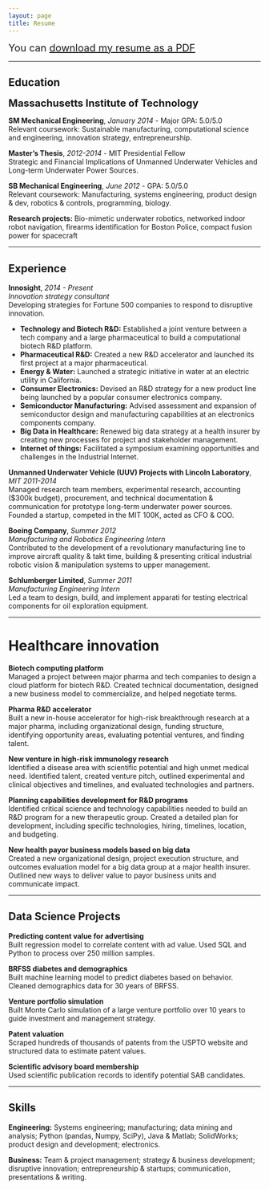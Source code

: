```yaml
---
layout: page
title: Resume
---
```


<span style="font-size:1.25rem;">You can <a href="public/Winston_Larson_Resume.pdf">download my resume as a PDF</a></span>

----

## Education

<span style="font-size:1.25rem;">**Massachusetts Institute of Technology**</span>

**SM Mechanical Engineering**, *January 2014* - Major GPA: 5.0/5.0<br>
Relevant coursework: Sustainable manufacturing, computational science and engineering, innovation strategy, entrepreneurship.

**Master’s Thesis**, *2012-2014* - MIT Presidential Fellow<br>
Strategic and Financial Implications of Unmanned Underwater Vehicles and Long-term Underwater Power Sources.

**SB Mechanical Engineering**, *June 2012* - GPA: 5.0/5.0<br>
Relevant coursework: Manufacturing, systems engineering, product design & dev, robotics & controls, programming, biology.

**Research projects:** Bio-mimetic underwater robotics, networked indoor robot navigation, firearms identification for Boston Police, compact fusion power for spacecraft

----

## Experience

**Innosight**, *2014 - Present*<br>
*Innovation strategy consultant*<br>
Developing strategies for Fortune 500 companies to respond to disruptive innovation.

* **Technology and Biotech R&D:** Established a joint venture between a tech company and a large pharmaceutical to build a computational biotech R&D platform.
* **Pharmaceutical R&D:** Created a new R&D accelerator and launched its first project at a major pharmaceutical.
* **Energy & Water:** Launched a strategic initiative in water at an electric utility in California.
* **Consumer Electronics:** Devised an R&D strategy for a new product line being launched by a popular consumer electronics company.
* **Semiconductor Manufacturing:** Advised assessment and expansion of semiconductor design and manufacturing capabilities at an electronics components company.
* **Big Data in Healthcare:** Renewed big data strategy at a health insurer by creating new processes for project and stakeholder management.
* **Internet of things:** Facilitated a symposium examining opportunities and challenges in the Industrial Internet.

**Unmanned Underwater Vehicle (UUV) Projects with Lincoln Laboratory**, *MIT 2011-2014*<br>
Managed research team members, experimental research, accounting ($300k budget), procurement, and technical documentation & communication for prototype long-term underwater power sources. Founded a startup, competed in the MIT 100K, acted as CFO & COO.

**Boeing Company**, *Summer 2012*<br>
*Manufacturing and Robotics Engineering Intern*<br>
Contributed to the development of a revolutionary manufacturing line to improve aircraft quality & takt time, building & presenting critical industrial robotic vision & manipulation systems to upper management.

**Schlumberger Limited**, *Summer 2011*<br>
*Manufacturing Engineering Intern*<br>
Led a team to design, build, and implement apparati for testing electrical components for oil exploration equipment.

----

# Healthcare innovation

**Biotech computing platform**<br>
Managed a project between major pharma and tech companies to design a cloud platform for biotech R&D. Created technical documentation, designed a new business model to commercialize, and helped negotiate terms.

**Pharma R&D accelerator**<br>
Built a new in-house accelerator for high-risk breakthrough research at a major pharma, including organizational design, funding structure, identifying opportunity areas, evaluating potential ventures, and finding talent.

**New venture in high-risk immunology research**<br>
Identified a disease area with scientific potential and high unmet medical need. Identified talent, created venture pitch, outlined experimental and clinical objectives and timelines, and evaluated technologies and partners.

**Planning capabilities development for R&D programs**<br>
Identified critical science and technology capabilities needed to build an R&D program for a new therapeutic group. Created a detailed plan for development, including specific technologies, hiring, timelines, location, and budgeting.

**New health payor business models based on big data**<br>
Created a new organizational design, project execution structure, and outcomes evaluation model for a big data group at a major health insurer. Outlined new ways to deliver value to payor business units and communicate impact.

----

## Data Science Projects

**Predicting content value for advertising**<br>
Built regression model to correlate content with ad value. Used SQL and Python to process over 250 million samples.

**BRFSS diabetes and demographics**<br>
Built machine learning model to predict diabetes based on behavior. Cleaned demographics data for 30 years of BRFSS.

**Venture portfolio simulation**<br>
Built Monte Carlo simulation of a large venture portfolio over 10 years to guide investment and management strategy.

**Patent valuation**<br>
Scraped hundreds of thousands of patents from the USPTO website and structured data to estimate patent values.

**Scientific advisory board membership**<br>
Used scientific publication records to identify potential SAB candidates.

----

## Skills

**Engineering:** Systems engineering; manufacturing; data mining and analysis; Python (pandas, Numpy, SciPy), Java & Matlab; SolidWorks; product design and development; electronics.

**Business:** Team & project management; strategy & business development; disruptive innovation; entrepreneurship & startups; communication, presentations & writing.
